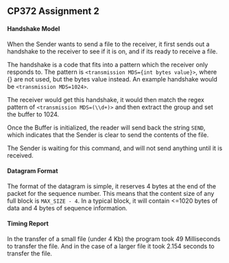 ## CP372 Assignment 2

#### Handshake Model

When the Sender wants to send a file to the receiver, it first sends out a handshake to the receiver to see if it is on, and if its ready to receive a file.

The handshake is a code that fits into a pattern which the receiver only responds to. The pattern is `<transmission MDS={int bytes value}>`, where {} are not used, but the bytes value instead. 
An example handshake would be `<transmission MDS=1024>`.

The receiver would get this handshake, it would then match the regex pattern of `<transmission MDS=(\\d+)>` and then extract the group and set the buffer to 1024.

Once the Buffer is initialized, the reader will send back the string `SEND`, which indicates that the Sender is clear to send the contents of the file.

The Sender is waiting for this command, and will not send anything until it is received.
#### Datagram Format

The format of the datagram is simple, it reserves 4 bytes at the end of the packet for the sequence number.
This means that the content size of any full block is `MAX_SIZE - 4`.
In a typical block, it will contain <=1020 bytes of data and 4 bytes of sequence information.
#### Timing Report

In the transfer of a small file (under 4 Kb) the program took 49 Milliseconds to transfer the file. And in the case of a larger file it took 2.154 seconds to transfer the file. 

